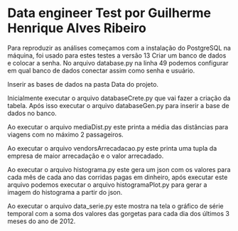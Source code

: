 # Data engineer Test por Guilherme Henrique Alves Ribeiro

Para reproduzir as análises começamos com a instalação do PostgreSQL na máquina, foi usado para estes testes a versão 13
Criar um banco de dados e colocar a senha.
No arquivo database.py na linha 49 podemos configurar em qual banco de dados conectar assim como senha e usuário.

Inserir as bases de dados na pasta Data do projeto. 

Inicialmente executar o arquivo databaseCrete.py que vai fazer a criação da tabela.
Após isso executar o arquivo databaseGen.py para inserir a base de dados no banco.

Ao executar o arquivo mediaDist.py este printa a média das distâncias para viagens com no máximo 2 passageiros.

Ao executar o arquivo vendorsArrecadacao.py este printa uma tupla da empresa de maior arrecadação e o valor arrecadado.

Ao executar o arquivo histograma.py este gera um json com os valores para cada mês de cada ano das corridas pagas em dinheiro, após executar este arquivo podemos executar o arquivo histogramaPlot.py para gerar a imagem do histograma a partir do json.

Ao executar o arquivo data_serie.py este mostra na tela o gráfico de série temporal com a soma dos valores das gorgetas para cada dia dos últimos 3 meses do ano de 2012.
